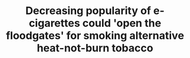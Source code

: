 ---
_external_link: https://www.cardiovascularbusiness.com/topics/vascular-endovascular/decreasing-popularity-e-cigarettes-could-open-floodgates-smoking
archived_url: https://web.archive.org/web/20210617030616/https://www.cardiovascularbusiness.com/topics/vascular-endovascular/decreasing-popularity-e-cigarettes-could-open-floodgates-smoking
article: A smoking trend thats taken over Japan could soon be making its debut in
  the American market, possibly eclipsing e-cigarettes as a "more authentic" alternative
  to traditional tobacco products. Heat-not-burn cigarettes are battery-powered devices
  that take tobacco to the brink of combustion by heating tobacco leaves to around
  500 degrees and producing an inhalable aerosol, researcher Theodore L. Caputi and
  colleagues wrote in a recent PLOS One-published study. The smoking alternative has
  exploded in Japan, where average monthly searches for heat-not-burn tobacco products
  rose 1,426 percent between 2015 and 2016, but clinicians are largely unaware of
  its cardiovascular risks. "We do not know the health implications of heat-not-burn
  tobacco," Caputi said in an email. "While they are likely to be marketed--formally
  or informally--as 'healthier than cigarettes, there is insufficient evidence to
  make that claim. In itself, insufficient evidence is dangerous--tobacco companies
  have proven they wont wait until all the facts are in before they begin making health
  claims, and public health researchers need to fill in knowledge gaps quickly so
  that consumers can make well-informed decisions." Because of the public health implications
  of tobacco use, Caputi said, including the fact that nearly half of all smokers
  are estimated to die from a smoking-related illness, "this is not a decision that
  consumers should take lightly." In his study, Caputi and four colleagues used Google
  search query data to analyze the rising popularity of heat-not-burn products. Because
  traditional surveys about smoking dont ask about heat-not-burn tobacco, and since
  the product has little visibility in U.S. markets, the researchers focused on search
  engine analysis to evaluate the scale and growth potential of the new trend. In
  Japan, they found, there are now between 5.9 and 7.5 million estimated heat-not-burn-related
  Google searches per month, based on estimates from September. After initial heat-not-burn
  products hit the Japanese market in 2015, spurring a nearly 1,500 percent peak in
  Google searches on the topic, related searches grew by an additional 100 percent
  during the next year. Caputi and colleagues compared search queries for heat-not-burn
  products in Japan to Google searches for e-cigarettes in the U.S., since e-cigarettes
  arent legal in Japan. Heat-not-burn searches occurred more frequently in Japan than
  e-cigarette searches did in the U.S., the authors reported, with the first queries
  for heat-not-burn cigarettes eclipsing e-cigarettes in April 2016. The popularity
  of e-cigarettes in the U.S. is waning, Caputi said in a September 2016 article published
  in the medical journal Tobacco Control. Whereas growth of the e-cig industry was
  predicted to rise 126 percent in 2016, new Euromonitor International statistics
  estimate the reality to be closer to 51 percent. E-cigarette users are becoming
  displeased with the taste of the product, he said, citing Wells Fargo tobacco analyst
  Bonnie Herzog. While consumers arent necessarily concerned with the health risks
  of the product, they notice a lag in gratification from e-cigarettes that isnt true
  for traditional cigarettes, which deliver nicotine to the bloodstream much more
  quickly. E-cigarettes also lack a "throat hit," Caputi wrote, which many conventional
  tobacco users enjoy. Heat-not-burn products offer those feelings that e-cigarettes
  lack. "The pervasiveness of e-cigarettes and spreading discontentment with the lack
  of a throat-hit may open the floodgate for heat-not-burns success," he wrote. Heat-not-burn
  cigarettes have been gradually introduced to an international market in more than
  20 nations, including the United Kingdom, Russia, Korea, Switzerland and Italy,
  but the focal test market is Japan, Caputi and colleagues wrote in the PLOS One
  study. Japan Tobacco introduced its local heat-not-burn device, called Ploom TECH,
  in March 2016, and Philip Morris Internationals "IQOS" ("I Quit Ordinary Smoking")
  and British American Tobaccos "Glo" followed soon after. Now, PMI has entered the
  FDA approval process to start marketing and sales in the U.S. According to the Tobacco
  Control article, a Wells Fargo analyst predicted heat-not-burn products could displace
  up to 30 percent of the countrys combustible cigarette industry by 2025. Caputi
  wrote recent research has suggested heat-not-burn products are less harmful than
  combustible cigarettes, but other studies have shown risks of smoking heat-not-burn
  tobacco include carbon monoxide and formaldehyde exposure, as well as the potential
  for side-stream emissions. Reto Auer, MD, MAS, and colleagues found that PMIs IQOS
  releases smoke containing elements from pyrolysis and thermogenic degradation that
  mirror the components of traditional cigarette smoke. "PMI claims that IQOS releases
  no smoke because the tobacco does not combust and the tobacco leaves are only heated,
  not burned," Auer and co-authors wrote in a study published in JAMA Internal Medicine.
  "However, there can be smoke without fire. Dancing around the definition of smoke
  to avoid indoor smoking bans is unethical." Now, Caputi said, is the time to act.
  In his PLOS One paper, he and co-authors wrote their findings were a "clarion call"
  for public health practitioners, who should expand heat-not-burn product surveillance,
  preemptively study the smoking alternatives risks and benefits and adjust health
  messaging about tobacco products. He said that despite the presence of the product
  overseas, clinicians in the U.S. are largely unaware of the trend and its implications.
  "Unfortunately, we have insufficient evidence to make claims regarding the long-term
  health effects of either e-cigarettes or heat-not-burn devices, and so making comparisons
  at this point is very difficult," Caputi told Cardiovascular Business. "However,
  we know that e-cigarettes are perceived as less harmful than traditional cigarettes,
  and we imagine heat-not-burn products will be marketed to cultivate that same perception.
  While its too early to tell if heat-not-burn products will overtake e-cigarettes
  as the new method of smoking, the available evidence suggests heat-not-burn products
  are poised for explosive growth as they are introduced into new markets."
date: null
description: A smoking trend thats taken over Japan could soon be making its debut
  in the American market, possibly eclipsing the infamous e-cigarette as a more authentic
  alternative to traditional tobacco products.
headline: Decreasing popularity of e-cigarettes could 'open the floodgates' for smoking
  alternative heat-not-burn tobacco
image:
  focal_point: Smart
original_url: https://www.cardiovascularbusiness.com/topics/vascular-endovascular/decreasing-popularity-e-cigarettes-could-open-floodgates-smoking
outline_html: '<p>A smoking trend that&rsquo;s taken over Japan could soon be making
  its debut in the American market, possibly eclipsing e-cigarettes as a &ldquo;more
  authentic&rdquo; alternative to traditional tobacco products.</p>

  <p>Heat-not-burn cigarettes are battery-powered devices that take tobacco to the
  brink of combustion by heating tobacco leaves to around 500 degrees and producing
  an inhalable aerosol, researcher Theodore L. Caputi and colleagues wrote in a recent
  <i>PLOS One</i>-published <a href="http://journals.plos.org/plosone/article?id=10.1371/journal.pone.0185735">study</a>.
  The smoking alternative has exploded in Japan, where average monthly searches for
  heat-not-burn tobacco products rose 1,426 percent between 2015 and 2016, but clinicians
  are largely unaware of its cardiovascular risks.</p>

  <p>&ldquo;We do not know the health implications of heat-not-burn tobacco,&rdquo;
  Caputi said in an email. &ldquo;While they are likely to be marketed&mdash;formally
  or informally&mdash;as &lsquo;healthier&rsquo; than cigarettes, there is insufficient
  evidence to make that claim. In itself, insufficient evidence is dangerous&mdash;tobacco
  companies have proven they won&rsquo;t wait until all the facts are in before they
  begin making health claims, and public health researchers need to fill in knowledge
  gaps quickly so that consumers can make well-informed decisions.&rdquo;</p>

  <p>Because of the public health implications of tobacco use, Caputi said, including
  the fact that nearly half of all smokers are estimated to die from a smoking-related
  illness, &ldquo;this is not a decision that consumers should take lightly.&rdquo;</p>

  <p>In his study, Caputi and four colleagues used Google search query data to analyze
  the rising popularity of heat-not-burn products. Because traditional surveys about
  smoking don&rsquo;t ask about heat-not-burn tobacco, and since the product has little
  visibility in U.S. markets, the researchers focused on search engine analysis to
  evaluate the scale and growth potential of the new trend.</p>

  <p>In Japan, they found, there are now between 5.9 and 7.5 million estimated heat-not-burn-related
  Google searches per month, based on estimates from September. After initial heat-not-burn
  products hit the Japanese market in 2015, spurring a nearly 1,500 percent peak in
  Google searches on the topic, related searches grew by an additional 100 percent
  during the next year.</p>

  <p>Caputi and colleagues compared search queries for heat-not-burn products in Japan
  to Google searches for e-cigarettes in the U.S., since e-cigarettes aren&rsquo;t
  legal in Japan. Heat-not-burn searches occurred more frequently in Japan than e-cigarette
  searches did in the U.S., the authors reported, with the first queries for heat-not-burn
  cigarettes eclipsing e-cigarettes in April 2016.</p>

  <p>The popularity of e-cigarettes in the U.S. is waning, Caputi said in a September
  2016 <a href="https://docs.wixstatic.com/ugd/8d59ac_833758a705b94687b9e818759e8ebe28.pdf">article</a>
  published in the medical journal <i>Tobacco Control</i>. Whereas growth of the e-cig
  industry was predicted to rise 126 percent in 2016, new Euromonitor International
  statistics estimate the reality to be closer to 51 percent.</p>

  <p>E-cigarette users are becoming displeased with the taste of the product, he said,
  citing Wells Fargo tobacco analyst Bonnie Herzog. While consumers aren&rsquo;t necessarily
  concerned with the health risks of the product, they notice a lag in gratification
  from e-cigarettes that isn&rsquo;t true for traditional cigarettes, which deliver
  nicotine to the bloodstream much more quickly. E-cigarettes also lack a &ldquo;throat
  hit,&rdquo; Caputi wrote, which many conventional tobacco users enjoy. Heat-not-burn
  products offer those feelings that e-cigarettes lack.</p>

  <p>&ldquo;The pervasiveness of e-cigarettes and spreading discontentment with the
  lack of a throat-hit may open the floodgate for heat-not-burn&rsquo;s success,&rdquo;
  he wrote.</p>

  <p>Heat-not-burn cigarettes have been gradually introduced to an international market
  in more than 20 nations, including the United Kingdom, Russia, Korea, Switzerland
  and Italy, but the focal test market is Japan, Caputi and colleagues wrote in the
  <i>PLOS One</i> study. Japan Tobacco introduced its local heat-not-burn device,
  called Ploom TECH, in March 2016, and Philip Morris International&rsquo;s &ldquo;IQOS&rdquo;
  (&ldquo;I Quit Ordinary Smoking&rdquo;) and British American Tobacco&rsquo;s &ldquo;Glo&rdquo;
  followed soon after.</p>

  <p>Now, PMI has entered the FDA approval process to start marketing and sales in
  the U.S.</p>

  <p>According to the <i>Tobacco Control </i>article, a Wells Fargo analyst predicted
  heat-not-burn products could displace up to 30 percent of the country&rsquo;s combustible
  cigarette industry by 2025.</p>

  <p>Caputi wrote recent research has suggested heat-not-burn products are less harmful
  than combustible cigarettes, but other studies have shown risks of smoking heat-not-burn
  tobacco include carbon monoxide and formaldehyde exposure, as well as the potential
  for side-stream emissions.</p>

  <p>Reto Auer, MD, MAS, and colleagues found that PMI&rsquo;s IQOS releases smoke
  containing elements from pyrolysis and thermogenic degradation that mirror the components
  of traditional cigarette smoke.</p>

  <p>&ldquo;PMI claims that IQOS releases no smoke because the tobacco does not combust
  and the tobacco leaves are only heated, not burned,&rdquo; Auer and co-authors wrote
  in a <a href="https://jamanetwork.com/journals/jamainternalmedicine/fullarticle/2628970">study</a>
  published in <i>JAMA Internal Medicine</i>. &ldquo;However, there can be smoke without
  fire. Dancing around the definition of smoke to avoid indoor smoking bans is unethical.&rdquo;</p>

  <p>Now, Caputi said, is the time to act. In his <i>PLOS One</i> paper, he and co-authors
  wrote their findings were a &ldquo;clarion call&rdquo; for public health practitioners,
  who should expand heat-not-burn product surveillance, preemptively study the smoking
  alternative&rsquo;s risks and benefits and adjust health messaging about tobacco
  products.</p>

  <p>He said that despite the presence of the product overseas, clinicians in the
  U.S. are largely unaware of the trend and its implications.</p>

  <p>&ldquo;Unfortunately, we have insufficient evidence to make claims regarding
  the long-term health effects of either e-cigarettes or heat-not-burn devices, and
  so making comparisons at this point is very difficult,&rdquo; Caputi told <i>Cardiovascular
  Business</i>. &ldquo;However, we know that e-cigarettes are perceived as less harmful
  than traditional cigarettes, and we imagine heat-not-burn products will be marketed
  to cultivate that same perception. While it&rsquo;s too early to tell if heat-not-burn
  products will overtake e-cigarettes as the new method of smoking, the available
  evidence suggests heat-not-burn products are poised for explosive growth as they
  are introduced into new markets.&quot;</p>'
outline_img: https://www.google.com/s2/favicons?domain=cardiovascularbusiness.com
publication: Cardiovascular Business
summary: The smoking alternative has exploded in Japan, where average monthly searches
  for heat-not-burn tobacco products rose 1,426 percent between 2015 and 2016, but
  clinicians are largely unaware of its cardiovascular risks. "We do not know the
  health implications of heat-not-burn tobacco," Caputi said in an email. Caputi and
  colleagues compared...
title: Decreasing popularity of e-cigarettes could 'open the floodgates' for smoking
  alternative heat-not-burn tobacco

---